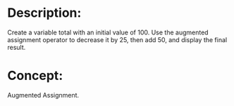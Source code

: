 # Description:
Create a variable total with an initial value of 100. Use the augmented assignment operator to decrease it by 25, then add 50, and display the final result.

# Concept:
Augmented Assignment.